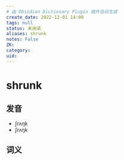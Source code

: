 ```yaml
---
# 由 Obsidian Dictionary Plugin 插件自动生成
create_date: 2022-12-01 14:00
tags: null
status: 未阅读 
aliases: shrunk
notes: False
ZK: 
category: 
uid: 
---
```


# shrunk

## 发音

- ʃrʌŋk
- ʃrʌŋk

## 词义



